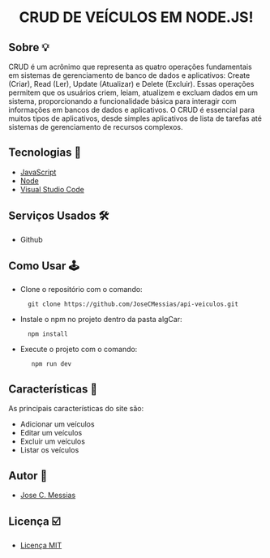 
<h1 align="center">
  <p>CRUD DE VEÍCULOS EM NODE.JS!</p>
</h1>

## Sobre &#128161;
CRUD é um acrônimo que representa as quatro operações fundamentais em sistemas de gerenciamento de banco de dados e aplicativos: Create (Criar), Read (Ler), Update (Atualizar) e Delete (Excluir). Essas operações permitem que os usuários criem, leiam, atualizem e excluam dados em um sistema, proporcionando a funcionalidade básica para interagir com informações em bancos de dados e aplicativos. O CRUD é essencial para muitos tipos de aplicativos, desde simples aplicativos de lista de tarefas até sistemas de gerenciamento de recursos complexos.
  
## Tecnologias &#128126;

- [JavaScript](https://developer.mozilla.org/pt-BR/docs/Web/JavaScript)
- [Node](https://pt-br.legacy.reactjs.org/)
- [Visual Studio Code](https://code.visualstudio.com)

## Serviços Usados &#128736;&#65039;

- Github

## Como Usar 	&#128377;&#65039;

- Clone o repositório com o comando:
    ```
      git clone https://github.com/JoseCMessias/api-veiculos.git
    ```
- Instale o npm no projeto dentro da pasta algCar:
     ```
       npm install
     ```
- Execute o projeto com o comando:
    ```
       npm run dev
     ```

## Características 		&#128221;

As principais características do site são:
- Adicionar um veículos
- Editar um veículos
- Excluir um veículos
- Listar os veículos

## Autor 	&#128101;

- [Jose C. Messias](https://github.com/JoseCMessias)

## Licença  &#9745;&#65039;

- [Licença MIT]()
